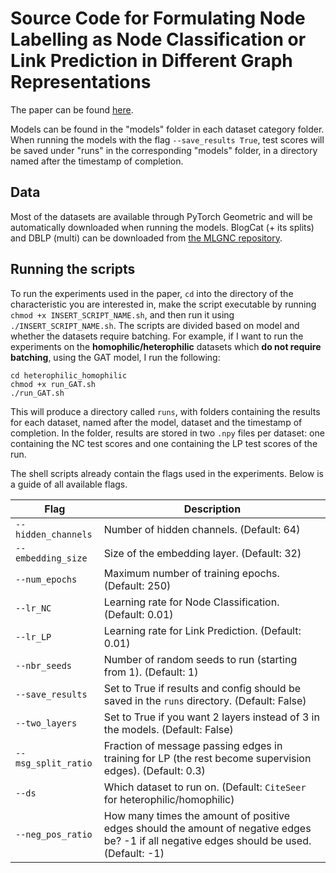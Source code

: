 # Source Code for Formulating Node Labelling as Node Classification or Link Prediction in Different Graph Representations

The paper can be found [here](https://openreview.net/forum?id=lK7tjysj0s).

Models can be found in the "models" folder in each dataset category folder. When running the models with the flag `--save_results True`, test scores will be saved under "runs" in the corresponding "models" folder, in a directory named after the timestamp of completion.

## Data
Most of the datasets are available through PyTorch Geometric and will be automatically downloaded when running the models. BlogCat (+ its splits) and DBLP (multi) can be downloaded from [the MLGNC repository](https://github.com/Tianqi-py/MLGNC/tree/main/data).

## Running the scripts
To run the experiments used in the paper, `cd` into the directory of the characteristic you are interested in, make the script executable by running `chmod +x INSERT_SCRIPT_NAME.sh`, and then run it using `./INSERT_SCRIPT_NAME.sh`. The scripts are divided based on model and whether the datasets require batching. For example, if I want to run the experiments on the **homophilic/heterophilic** datasets which **do not require batching**, using the GAT model, I run the following:
```
cd heterophilic_homophilic
chmod +x run_GAT.sh
./run_GAT.sh
```

This will produce a directory called `runs`, with folders containing the results for each dataset, named after the model, dataset and the timestamp of completion. In the folder, results are stored in two `.npy` files per dataset: one containing the NC test scores and one containing the LP test scores of the run.

The shell scripts already contain the flags used in the experiments. Below is a guide of all available flags.

| Flag                   | Description                                                                                                                 |
|------------------------|-----------------------------------------------------------------------------------------------------------------------------|
| `--hidden_channels`    | Number of hidden channels. (Default: 64)                                                                                    |
| `--embedding_size`     | Size of the embedding layer. (Default: 32)                                                                                  |
| `--num_epochs`         | Maximum number of training epochs. (Default: 250)                                                                                   |
| `--lr_NC`              | Learning rate for Node Classification. (Default: 0.01)                                                                       |
| `--lr_LP`              | Learning rate for Link Prediction. (Default: 0.01)                                                                           |
| `--nbr_seeds`          | Number of random seeds to run (starting from 1). (Default: 1)                                                                |
| `--save_results`       | Set to True if results and config should be saved in the `runs` directory. (Default: False)                                 |
| `--two_layers`         | Set to True if you want 2 layers instead of 3 in the models. (Default: False)                                               |
| `--msg_split_ratio`    | Fraction of message passing edges in training for LP (the rest become supervision edges). (Default: 0.3)                    |
| `--ds`                 | Which dataset to run on. (Default: `CiteSeer` for heterophilic/homophilic)                                                                              |
| `--neg_pos_ratio`      | How many times the amount of positive edges should the amount of negative edges be? -1 if all negative edges should be used. (Default: -1) |
